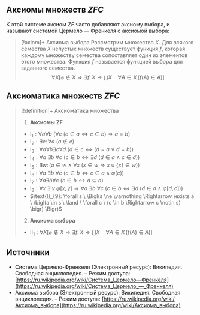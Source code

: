 ## Aксиомы множеств $ZFC$
К этой системе аксиом $ZF$ часто добавляют аксиому выбора, и называют системой Цермело — Френкеля с аксиомой выбора:

> [!axiom]+ Аксиомa выбора
> Рассмотрим множество $X$. Для всякого семества $X$ непустых множеств существует функция $f$, которая каждому множеству семества сопоставляет один из элементов этого множества. Функция $f$ называется функцией выбора для заданного семества.
> $$\forall X \left[ \varnothing \notin X \Rightarrow \exists f\colon X \to \bigcup X \quad \forall A \in X \, ( f(A) \in A ) \right]$$

## Аксиоматика множеств $ZFC$
> [!definition]+ Аксиоматика множества
> 1. **Аксиомы ZF**
> 	* $\text{I}_{1}: \forall a \forall b \ (\forall c \ (c \in a \Leftrightarrow c \in b) \Rightarrow a = b)$
> 	* $\text{I}_{2}:\exists e\colon \forall a \ (a \notin e)$
> 	* $\text{I}_{3}: \forall a \forall b \exists c \forall d \ \bigl(d \in c \Leftrightarrow (d = a \ \lor \ d = b)\bigr)$
> 	* $\text{I}_{4}: \forall a\ \exists b\ \forall c \ \bigl(c \in b \Leftrightarrow \exists d \ (d \in a \ \land \ c \in d) \bigr)$
> 	* $\text{I}_{5}: \exists w\colon \bigl(\varnothing \in w \ \land \ \forall x \ (x \in w \Rightarrow x \cup \{x\} \in w) \bigr)$
> 	* $\text{I}_{6}: \forall a\ \exists b\ \forall c \ \bigl(c \in b \Leftrightarrow c \in a \ \land \ \varphi(c)  \bigr)$
> 	* $\text{I}_{7}: \forall a \exists b \forall c \ (c \in b \leftrightarrow d \subseteq a)$
> 	* $\text{I}_{8}: \forall x\ \exists ! y \ \varphi[x,y] \Rightarrow \forall a\ \exists b\ \forall c \ \bigl(c \in b \Leftrightarrow \exists d \ (d \in a \ \land \ \varphi[d,c]) \bigr)$
> 	* $\text{I}_{9}: \forall s \ \Bigl(s \ne \varnothing \Rightarrow \exists a \ \bigl(a \in s \ \land \ \forall c \ (c \in b \Rightarrow c \notin s) \bigr) \Bigr)$
> 2. **Аксиома выбора**
> 	* $\text{II}_{1}: \forall X \left[ \varnothing \notin X \Rightarrow \exists f\colon X \to \bigcup X \quad \forall A \in X \, ( f(A) \in A ) \right]$

## Источники
* Система Цермело-Френкеля (Электронный ресурс): Википедия. Свободная энциклопедия. – Режим доступа: [https://ru.wikipedia.org/wiki/Система_Цермело—Френкеля](https://ru.wikipedia.org/wiki/Система_Цермело_—_Френкеля)
* Аксиома выбора (Электронный ресурс): Википедия. Свободная энциклопедия. – Режим доступа: [https://ru.wikipedia.org/wiki/Аксиома_выбора](https://ru.wikipedia.org/wiki/Аксиома_выбора)